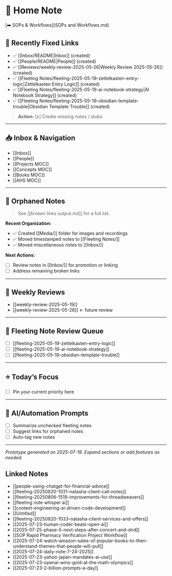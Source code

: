 # 🧠 Home Note

[➡️ SOPs & Workflows](SOPs and Workflows.md)

## 🚨 Recently Fixed Links
- ✅ [[Inbox/README|Inbox]] (created)
- ✅ [[People/README|People]] (created)
- ✅ [[Reviews/weekly-review-2025-05-26|Weekly Review 2025-05-26]] (created)
- ✅ [[Fleeting Notes/fleeting-2025-05-19-zettelkasten-entry-logic|Zettelkasten Entry Logic]] (created)
- ✅ [[Fleeting Notes/fleeting-2025-05-19-ai-notebook-strategy|AI Notebook Strategy]] (created)
- ✅ [[Fleeting Notes/fleeting-2025-05-19-obsidian-template-trouble|Obsidian Template Trouble]] (created)

> **Action:** [x] Create missing notes / stubs

---

## 📥 Inbox & Navigation
- [[Inbox]]
- [[People]]
- [[Projects MOC]]
- [[Concepts MOC]]
- [[Books MOC]]
- [[AHS MOC]]  <!-- Your brand-specific Map of Content -->


---

## 📝 Orphaned Notes
> See [[broken links output.md]] for a full list.

**Recent Organization:**
- ✅ Created [[Media/]] folder for images and recordings
- ✅ Moved timestamped notes to [[Fleeting Notes/]]
- ✅ Moved miscellaneous notes to [[Inbox/]]

**Next Actions:**
- [ ] Review notes in [[Inbox/]] for promotion or linking
- [ ] Address remaining broken links

---

## 📆 Weekly Reviews
- [[weekly-review-2025-05-19]]
- [[weekly-review-2025-05-26]] ← future review

---

## 📝 Fleeting Note Review Queue
- [ ] [[fleeting-2025-05-19-zettelkasten-entry-logic]]
- [ ] [[fleeting-2025-05-19-ai-notebook-strategy]]
- [ ] [[fleeting-2025-05-19-obsidian-template-trouble]]

---

## ⭐ Today’s Focus
- [ ] Pin your current priority here

---

## 🤖 AI/Automation Prompts
- [ ] Summarize unchecked fleeting notes
- [ ] Suggest links for orphaned notes
- [ ] Auto-tag new notes

---

_Prototype generated on 2025-07-19. Expand sections or add features as needed._

## Linked Notes















- [[people-using-chatgpt-for-financial-advice]]
- [[fleeting-20250820-1031-natasha-client-call-notes]]
- [[fleeting-20250806-1519-improvements-for-threadweavers]]
- [[fleeting note whisper ai]]
- [[context-engineering-ai-driven-code-development]]
- [[Untitled]]
- [[fleeting-20250820-1033-natasha-client-services-and-offers]]
- [[2025-07-23-human-coder-beats-open-ai]]
- [[2025-07-25-phase-5-next-steps-after-concert-and-dnd]]
- [[SOP  Rapid Pharmacy Verification Project Workflow]]
- [[2025-07-24-watch-amazon-sales-of-popular-books-to-then-understand-themes-that-people-will-pull]]
- [[2025-07-24-daily-note-7-24-2025]]
- [[2025-07-23-yahoo-japan-mandates-ai-use]]
- [[2025-07-23-openai-wins-gold-at-the-math-olympics]]
- [[2025-07-23-2-billion-prompts-a-day]]